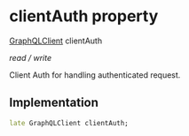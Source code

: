 


# clientAuth property







[GraphQLClient](https://pub.dev/documentation/graphql/5.2.0-beta.4/graphql/GraphQLClient-class.html) clientAuth
  
_<span class="feature">read / write</span>_



<p>Client Auth for handling authenticated request.</p>



## Implementation

```dart
late GraphQLClient clientAuth;
```







